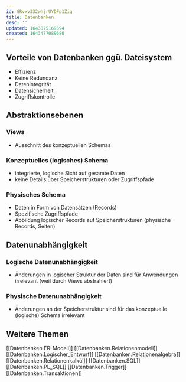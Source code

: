 ```yaml
---
id: GRvxv332whjrUYDFp1Ziq
title: Datenbanken
desc: ''
updated: 1643875169594
created: 1643477089680
---
```


## Vorteile von Datenbanken ggü. Dateisystem
- Effizienz
- Keine Redundanz
- Datenintegrität
- Datensicherheit
- Zugriffskontrolle

## Abstraktionsebenen

### Views
- Ausschnitt des konzeptuellen Schemas

### Konzeptuelles (logisches) Schema
- integrierte, logische Sicht auf gesamte Daten
- keine Details über Speicherstrukturen oder Zugriffspfade

### Physisches Schema
- Daten in Form von Datensätzen (Records)
- Spezifische Zugriffspfade
- Abbildung logischer Records auf Speicherstrukturen (physische Records, Seiten)

## Datenunabhängigkeit

### Logische Datenunabhängigkeit
- Änderungen in logischer Struktur der Daten sind für Anwendungen irrelevant (weil durch
Views abstrahiert)

### Physische Datenunabhängigkeit
- Änderungen an der Speicherstruktur sind für das konzeptuelle (logische) Schema irrelevant

## Weitere Themen

[[Datenbanken.ER-Modell]]
[[Datenbanken.Relationenmodell]]
[[Datenbanken.Logischer_Entwurf]]
[[Datenbanken.Relationenalgebra]]
[[Datenbanken.Relationenkalkül]]
[[Datenbanken.SQL]]
[[Datenbanken.PL_SQL]]
[[Datenbanken.Trigger]]
[[Datenbanken.Transaktionen]]
